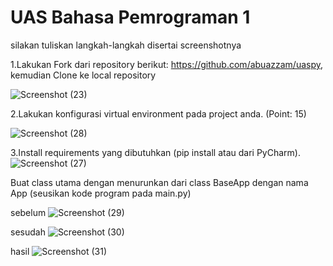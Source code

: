 
# UAS Bahasa Pemrograman 1

silakan tuliskan langkah-langkah disertai screenshotnya

1.Lakukan Fork dari repository berikut: https://github.com/abuazzam/uaspy, kemudian Clone
ke local repository

![Screenshot (23)](https://user-images.githubusercontent.com/46736749/55851302-456a9600-5b82-11e9-84ad-3f19bfe6db79.png)

2.Lakukan konfigurasi virtual environment pada project anda. (Point: 15)

![Screenshot (28)](https://user-images.githubusercontent.com/46736749/55854154-03475180-5b8e-11e9-998c-23eebe09b61d.png)

3.Install requirements yang dibutuhkan (pip install atau dari PyCharm).
![Screenshot (27)](https://user-images.githubusercontent.com/46736749/55854245-4a354700-5b8e-11e9-9856-7fd2bfda38c8.png)

Buat class utama dengan menurunkan dari class BaseApp dengan nama App (seusikan kode
program pada main.py)

sebelum
![Screenshot (29)](https://user-images.githubusercontent.com/46736749/55865196-149d5780-5ba8-11e9-85ba-9d1fd9c33e6d.png)

sesudah
![Screenshot (30)](https://user-images.githubusercontent.com/46736749/55865211-1a933880-5ba8-11e9-8d15-daafd60ee3db.png)

hasil
![Screenshot (31)](https://user-images.githubusercontent.com/46736749/55865229-2252dd00-5ba8-11e9-8dda-ec692a93a6e7.png)



